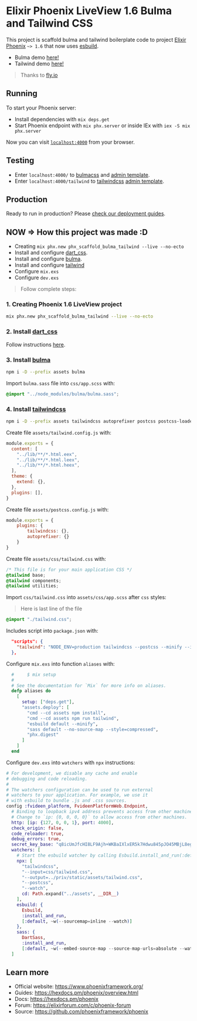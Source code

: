 # Elixir Phoenix LiveView 1.6 Bulma and Tailwind CSS

This project is scaffold bulma and tailwind boilerplate code to project [Elixir](https://elixir-lang.org/) [Phoenix](https://www.phoenixframework.org/) `~> 1.6` that now uses [esbuild](https://esbuild.github.io/).

  - Bulma demo [here!](https://phx-scaffold-bulma-tailwind.fly.dev)
  - Tailwind demo [here!](https://phx-scaffold-bulma-tailwind.fly.dev/tailwind)


> Thanks to [fly.io](https://fly.io)
 
## Running

To start your Phoenix server:

  * Install dependencies with `mix deps.get`
  * Start Phoenix endpoint with `mix phx.server` or inside IEx with `iex -S mix phx.server`

Now you can visit [`localhost:4000`](http://localhost:4000) from your browser.

## Testing

- Enter `localhost:4000/` to [bulmacss](https://bulma.io) and [admin template](https://bulmatemplates.github.io/bulma-templates/).
- Enter `localhost:4000/tailwind` to [tailwindcss](https://tailwindcss.com) [admin template](https://bulmatemplates.github.io/bulma-templates/).

## Production

Ready to run in production? Please [check our deployment guides](https://hexdocs.pm/phoenix/deployment.html).

## NOW => How this project was made :D

- Creating `mix phx.new phx_scaffold_bulma_tailwind --live --no-ecto`
- Install and configure [dart_css](https://github.com/fvideen/dart_sass).
- Install and configure [bulma](https://bulma.io).
- Install and configure [tailwind](https://tailwindcss.com)
- Configure `mix.exs`
- Configure `dev.exs`

> Follow complete steps:

### 1. Creating Phoenix 1.6 LiveView project

```sh
mix phx.new phx_scaffold_bulma_tailwind --live --no-ecto
```

### 2. Install [dart_css](https://github.com/fvideen/dart_sass)

Follow instructions [here](https://github.com/fvideen/dart_sass#adding-to-phoenix).

### 3. Install [bulma](https://bulma.io)

```sh
npm i -D --prefix assets bulma
```
Import `bulma.sass` file into `css/app.scss` with:

```css
@import "../node_modules/bulma/bulma.sass";
```

### 4. Install [tailwindcss](https://tailwindcss.com)

```sh
npm i -D --prefix assets tailwindcss autoprefixer postcss postcss-loader
```

Create file `assets/tailwind.config.js` with:

```javascript
module.exports = {
  content: [
    "../lib/**/*.html.eex",
    "../lib/**/*.html.leex",
    "../lib/**/*.html.heex",
  ],
  theme: {
    extend: {},
  },
  plugins: [],
}
```

Create file `assets/postcss.config.js` with:

```javascript
module.exports = {
    plugins: {
        tailwindcss: {},
        autoprefixer: {}
    }
}
```

Create file `assets/css/tailwind.css` with:

```css
/* This file is for your main application CSS */
@tailwind base;
@tailwind components;
@tailwind utilities;
```

Import `css/tailwind.css` into `assets/css/app.scss` after `css` styles:

> Here is last line of the file

```css
@import "./tailwind.css";
```

Includes script into `package.json` with:

```json
  "scripts": {
    "tailwind": "NODE_ENV=production tailwindcss --postcss --minify --input=css/tailwind.css --output=../priv/static/assets/tailwind.css"
  },
```

Configure `mix.exs` into function `aliases` with:

```elixir
  #     $ mix setup
  #
  # See the documentation for `Mix` for more info on aliases.
  defp aliases do
    [
      setup: ["deps.get"],
      "assets.deploy": [
        "cmd --cd assets npm install",
        "cmd --cd assets npm run tailwind",
        "esbuild default --minify",
        "sass default --no-source-map --style=compressed",
        "phx.digest"
      ]
    ]
  end
```

Configure `dev.exs` into `watchers` with `npx` instructions:

```elixir
# For development, we disable any cache and enable
# debugging and code reloading.
#
# The watchers configuration can be used to run external
# watchers to your application. For example, we use it
# with esbuild to bundle .js and .css sources.
config :fvideen_platform, FvideenPlatformWeb.Endpoint,
  # Binding to loopback ipv4 address prevents access from other machines.
  # Change to `ip: {0, 0, 0, 0}` to allow access from other machines.
  http: [ip: {127, 0, 0, 1}, port: 4000],
  check_origin: false,
  code_reloader: true,
  debug_errors: true,
  secret_key_base: "q8icUmJfcHI8LF9Ajh+WKBaIXlxER5k7Hdwu845pJO45MBjL8eg5bJ8o9cJyverv",
  watchers: [
    # Start the esbuild watcher by calling Esbuild.install_and_run(:default, args)
    npx: [
      "tailwindcss",
      "--input=css/tailwind.css",
      "--output=../priv/static/assets/tailwind.css",
      "--postcss",
      "--watch",
      cd: Path.expand("../assets", __DIR__)
    ],
    esbuild: {
      Esbuild, 
      :install_and_run, 
      [:default, ~w(--sourcemap=inline --watch)]
    },
    sass: {
      DartSass,
      :install_and_run,
      [:default, ~w(--embed-source-map --source-map-urls=absolute --watch)]}
  ]
```

## Learn more

  * Official website: https://www.phoenixframework.org/
  * Guides: https://hexdocs.pm/phoenix/overview.html
  * Docs: https://hexdocs.pm/phoenix
  * Forum: https://elixirforum.com/c/phoenix-forum
  * Source: https://github.com/phoenixframework/phoenix
